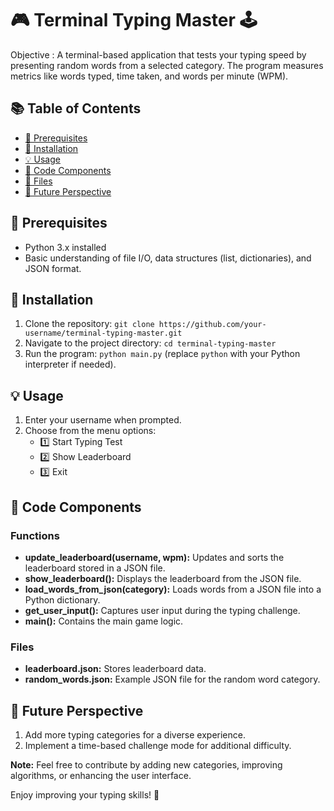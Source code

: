 # 🎮 Terminal Typing Master 🕹️

Objective : A terminal-based application that tests your typing speed by presenting random words from a selected category. The program measures metrics like words typed, time taken, and words per minute (WPM).

## 📚 Table of Contents
- [🧠 Prerequisites](#prerequisites)
- [🚀 Installation](#installation)
- [💡 Usage](#usage)
- [🔧 Code Components](#code-components)
- [📁 Files](#files)
- [🚀 Future Perspective](#future-perspective)

## 🧠 Prerequisites
- Python 3.x installed
- Basic understanding of file I/O, data structures (list, dictionaries), and JSON format.

## 🚀 Installation
1. Clone the repository: `git clone https://github.com/your-username/terminal-typing-master.git`
2. Navigate to the project directory: `cd terminal-typing-master`
3. Run the program: `python main.py` (replace `python` with your Python interpreter if needed).

## 💡 Usage
1. Enter your username when prompted.
2. Choose from the menu options:
   - 1️⃣ Start Typing Test
   - 2️⃣ Show Leaderboard
   - 3️⃣ Exit

## 🔧 Code Components
### Functions
- **update_leaderboard(username, wpm):** Updates and sorts the leaderboard stored in a JSON file.
- **show_leaderboard():** Displays the leaderboard from the JSON file.
- **load_words_from_json(category):** Loads words from a JSON file into a Python dictionary.
- **get_user_input():** Captures user input during the typing challenge.
- **main():** Contains the main game logic.

### Files
- **leaderboard.json:** Stores leaderboard data.
- **random_words.json:** Example JSON file for the random word category.

## 🚀 Future Perspective
1. Add more typing categories for a diverse experience.
2. Implement a time-based challenge mode for additional difficulty.

**Note:** Feel free to contribute by adding new categories, improving algorithms, or enhancing the user interface.

Enjoy improving your typing skills! 🚀
